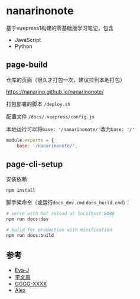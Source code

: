 # nanarinonote

基于vuepress1构建的零基础版学习笔记，包含

- JavaScript
- Python



## page-build

仓库的页面（很久才打包一次，建议拉到本地打包）

<https://nanarino.github.io/nanarinonote/>

打包部署的脚本    `/deploy.sh`

配置文件    `/docs/.vuepress/config.js`

本地运行可以将`base: '/nanarinonote/'`改为`base: '/'` 

```js
module.exports = {
    base: '/nanarinonote/',
```



## page-cli-setup

安装依赖

```bash
npm install
```


脚手架命令（或运行`docs_dev.cmd` `docs_build.cmd`）：

```bash
# serve with hot reload at localhost:8080
npm run docs:dev

# build for production with minification
npm run docs:build
```



## 参考

- [Eva-J](https://www.cnblogs.com/Eva-J/p/7277026.html)
- [李文周](https://www.cnblogs.com/liwenzhou/p/9959979.html)
- [GGGG-XXXX](https://www.cnblogs.com/GGGG-XXXX/p/9564651.html)
- [Alex](https://www.cnblogs.com/alex3714/articles/5760582.html)

